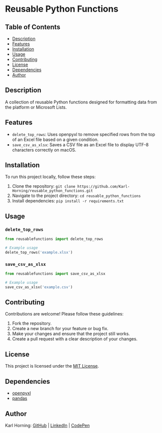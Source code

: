# Reusable Python Functions

## Table of Contents

- [Description](#description)
- [Features](#features)
- [Installation](#installation)
- [Usage](#usage)
- [Contributing](#contributing)
- [License](#license)
- [Dependencies](#dependencies)
- [Author](#author)

## Description

A collection of reusable Python functions designed for formatting data from the platform or Microsoft Lists.

## Features

- `delete_top_rows`: Uses openpyxl to remove specified rows from the top of an Excel file based on a given condition.
- `save_csv_as_xlsx`: Saves a CSV file as an Excel file to display UTF-8 characters correctly on macOS.

## Installation

To run this project locally, follow these steps:

1. Clone the repository: `git clone https://github.com/Karl-Horning/reusable_python_functions.git`
2. Navigate to the project directory: `cd reusable_python_functions`
3. Install dependencies: `pip install -r requirements.txt`

## Usage

### `delete_top_rows`

```python
from reusablefunctions import delete_top_rows

# Example usage
delete_top_rows('example.xlsx')
```

### `save_csv_as_xlsx`

```python
from reusablefunctions import save_csv_as_xlsx

# Example usage
save_csv_as_xlsx('example.csv')
```

## Contributing

Contributions are welcome! Please follow these guidelines:

1. Fork the repository.
2. Create a new branch for your feature or bug fix.
3. Make your changes and ensure that the project still works.
4. Create a pull request with a clear description of your changes.

## License

This project is licensed under the [MIT License](./LICENSE).

## Dependencies

- [openpyxl](https://openpyxl.readthedocs.io/)
- [pandas](https://pandas.pydata.org/)

## Author

Karl Horning: [GitHub](https://github.com/Karl-Horning/) | [LinkedIn](https://www.linkedin.com/in/karl-horning/) | [CodePen](https://codepen.io/karlhorning)